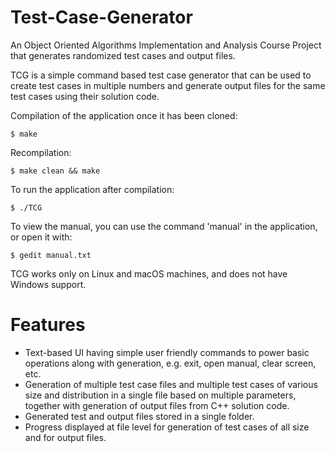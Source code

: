 # Test-Case-Generator
An Object Oriented Algorithms Implementation and Analysis Course Project that generates randomized test cases and output files.

TCG is a simple command based test case generator that can be used to create test cases in multiple numbers and generate output files for the same test cases using their solution code.

Compilation of the application once it has been cloned:
```
$ make
```
Recompilation:
```
$ make clean && make
```

To run the application after compilation:
```
$ ./TCG
```

To view the manual, you can use the command 'manual' in the application, or open it with:
```
$ gedit manual.txt
```
TCG works only on Linux and macOS machines, and does not have Windows support.

# Features
- Text-based UI having simple user friendly commands to power basic operations along with generation, e.g. exit, open manual, clear screen, etc.
- Generation of multiple test case files and multiple test cases of various size and distribution in a single file based on multiple parameters, together with generation of output files from C++ solution code.
- Generated test and output files stored in a single folder.
- Progress displayed at file level for generation of test cases of all size and for output files.
